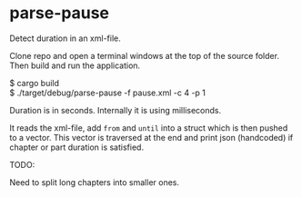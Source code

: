 # parse-pause
Detect duration in an xml-file.

Clone repo and open a terminal windows at the top of the source folder. Then build and run the application.

$ cargo build  
$ ./target/debug/parse-pause -f pause.xml -c 4 -p 1

Duration is in seconds. Internally it is using milliseconds.

It reads the xml-file, add `from` and `until` into a struct which is then pushed to a vector. This vector is traversed
at the end and print json (handcoded) if chapter or part duration is satisfied.

TODO:

Need to split long chapters into smaller ones.
